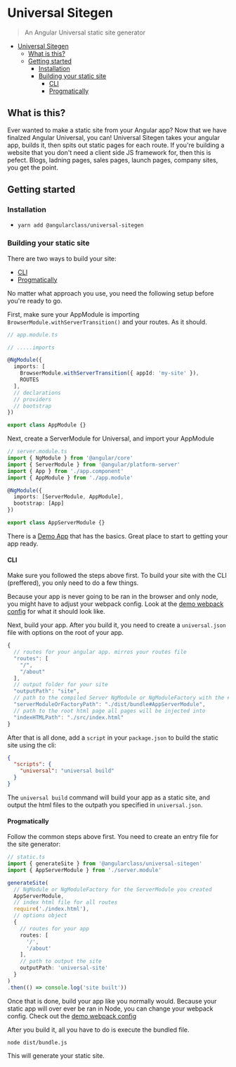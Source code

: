 # Universal Sitegen
> An Angular Universal static site generator

<!-- TOC -->

- [Universal Sitegen](#universal-sitegen)
  - [What is this?](#what-is-this)
  - [Getting started](#getting-started)
    - [Installation](#installation)
    - [Building your static site](#building-your-static-site)
      - [CLI](#cli)
      - [Progmatically](#progmatically)

<!-- /TOC -->

## What is this?
Ever wanted to make a static site from your Angular app? Now that we have finalzed Angular Universal, you can! Universal Sitegen takes your angular app, builds it, then spits out static pages for each route. If you're building a website that you don't need a client side JS framework for, then this is pefect. Blogs, ladning pages, sales pages, launch pages, company sites, you get the point.


## Getting started
### Installation
* `yarn add @angularclass/universal-sitegen`

### Building your static site
There are two ways to build your site:
* [CLI](#cli)
* [Progmatically](#progmatically)

No matter what approach you use, you need the following setup before you're ready to go.

First, make sure your AppModule is importing `BrowserModule.withServerTransition()`
and your routes. As it should.

```typescript
// app.module.ts

// .....imports

@NgModule({
  imports: [
    BrowserModule.withServerTransition({ appId: 'my-site' }),
    ROUTES
  ],
  // declarations
  // providers
  // bootstrap
})

export class AppModule {}
```

Next, create a ServerModule for Universal, and import your AppModule

```typescript
// server.module.ts
import { NgModule } from '@angular/core'
import { ServerModule } from '@angular/platform-server'
import { App } from './app.component'
import { AppModule } from './app.module'

@NgModule({
  imports: [ServerModule, AppModule],
  bootstrap: [App]
})

export class AppServerModule {}
```

There is a [Demo App](https://github.com/angularclass/universal-sitegen/tree/master/demo) that has the basics. Great place to start to getting your app ready.

#### CLI
Make sure you followed the steps above first. To build your site with the CLI (preffered), you only need to do a few things.


Because your app is never going to be ran in the browser and only node, you might have to adjust your webpack config. Look at the [demo webpack config](https://github.com/angularclass/universal-sitegen/tree/master/demo/webpack.config.js) for what it should look like.

Next, build your app. After you build it, you need to create a `universal.json` file with options on the root of your app.

```js
{
  // routes for your angular app. mirros your routes file
  "routes": [
    "/",
    "/about"
  ],
  // output folder for your site
  "outputPath": "site", 
  // path to the compiled Server NgModule or NgModuleFactory with the #ExportName of the module
  "serverModuleOrFactoryPath": "./dist/bundle#AppServerModule",
  // path to the root html page all pages will be injected into
  "indexHTMLPath": "./src/index.html"
}
```

After that is all done, add a `script` in your `package.json` to build the static site using the cli:

```json
{
  "scripts": {
    "universal": "universal build"
  }
}
```

The `universal build` command will build your app as a static site, and output the html files to the outpath you specified in `universal.json`.


#### Progmatically
Follow the common steps above first. You need to create an entry file for the site generator:

```typescript
// static.ts
import { generateSite } from '@angularclass/universal-sitegen'
import { AppServerModule } from './server.module'

generateSite(
  // NgModule or NgModuleFactory for the ServerModule you created
  AppServerModule,
  // index html file for all routes
  require('./index.html'),
  // options object
  {
    // routes for your app
    routes: [
      '/',
      '/about'
    ],
    // path to output the site
    outputPath: 'universal-site'
  }
)
.then(() => console.log('site built'))
```

Once that is done, build your app like you normally would. Because your static app will over ever be ran in Node, you can change your webpack config. Check out the [demo webpack config](https://github.com/angularclass/universal-sitegen/tree/master/demo/webpack.config.js)

After you build it, all you have to do is execute the bundled file.

```
node dist/bundle.js
```

This will generate your static site.
